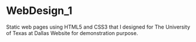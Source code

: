 # WebDesign_1
 Static web pages using HTML5 and CSS3 that I designed for The University of Texas at Dallas Website for demonstration purpose.
